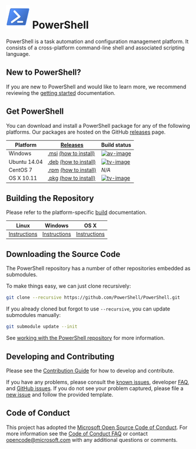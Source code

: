 ![logo][] PowerShell
====================

PowerShell is a task automation and configuration management platform.
It consists of a cross-platform command-line shell and associated scripting language.

[logo]: assets/Powershell_64.png

New to PowerShell?
------------------

If you are new to PowerShell and would like to learn more, we recommend reviewing the [getting started][] documentation.

[getting started]: docs/learning-powershell

Get PowerShell
--------------

You can download and install a PowerShell package for any of the following platforms.
Our packages are hosted on the GitHub [releases][] page.

| **Platform** | [Releases][]                                      | Build status             |
|--------------|---------------------------------------------------|--------------------------|
| Windows      | [.msi][rl-windows] [(how to install)][in-windows] | [![av-image][]][av-site] |
| Ubuntu 14.04 | [.deb][rl-ubuntu]  [(how to install)][in-ubuntu]  | [![tv-image][]][tv-site] |
| CentOS 7     | [.rpm][rl-centos]  [(how to install)][in-centos]  | *N/A*                    |
| OS X 10.11   | [.pkg][rl-osx]     [(how to install)][in-osx]     | [![tv-image][]][tv-site] |

[releases]: https://github.com/PowerShell/PowerShell/releases
[rl-windows]: https://github.com/PowerShell/PowerShell/releases/download/v6.0.0-alpha.7/PowerShell_6.0.0.7.msi
[rl-ubuntu]: https://github.com/PowerShell/PowerShell/releases/download/v6.0.0-alpha.7/powershell_6.0.0-alpha.7-1_amd64.deb
[rl-centos]: https://github.com/PowerShell/PowerShell/releases/download/v6.0.0-alpha.7/powershell-6.0.0_alpha.7-1.x86_64.rpm
[rl-osx]: https://github.com/PowerShell/PowerShell/releases/download/v6.0.0-alpha.7/powershell-6.0.0-alpha.7.pkg

[installation]: docs/installation
[in-windows]: docs/installation/windows.md#msi
[in-ubuntu]: docs/installation/linux.md#ubuntu-1404
[in-centos]: docs/installation/linux.md#centos-7
[in-osx]: docs/installation/linux.md#os-x-1011

[tv-image]: https://travis-ci.com/PowerShell/PowerShell.svg?token=31YifM4jfyVpBmEGitCm&branch=master
[tv-site]: https://travis-ci.com/PowerShell/PowerShell/branches
[av-image]: https://ci.appveyor.com/api/projects/status/jtefab3hpngtyesp/branch/master?svg=true
[av-site]: https://ci.appveyor.com/project/PowerShell/powershell/branch/master

Building the Repository
-----------------------

Please refer to the platform-specific [build][] documentation.

| Linux                    | Windows                    | OS X                   |
|--------------------------|----------------------------|------------------------|
| [Instructions][bd-linux] | [Instructions][bd-windows] | [Instructions][bd-osx] |

[build]: docs/building
[bd-linux]: docs/building/linux.md
[bd-windows]: docs/building/windows-core.md
[bd-osx]: docs/building/osx.md

Downloading the Source Code
---------------------------

The PowerShell repository has a number of other repositories embedded as submodules.

To make things easy, we can just clone recursively:

```sh
git clone --recursive https://github.com/PowerShell/PowerShell.git
```

If you already cloned but forgot to use `--recursive`, you can update submodules manually:

```sh
git submodule update --init
```

See [working with the PowerShell repository][powershell-repo-101] for more information.

[powershell-repo-101]: docs/git/powershell-repository-101.md

Developing and Contributing
--------------------------

Please see the [Contribution Guide][] for how to develop and contribute.

If you have any problems, please consult the [known issues][], developer [FAQ][], and [GitHub issues][].
If you do not see your problem captured, please file a [new issue][] and follow the provided template.

[Contribution Guide]: .github/CONTRIBUTING.md
[known issues]: docs/KNOWNISSUES.md
[FAQ]: docs/FAQ.md
[GitHub issues]: https://github.com/PowerShell/PowerShell/issues
[new issue]:https://github.com/PowerShell/PowerShell/issues/new

Code of Conduct
---------------

This project has adopted the [Microsoft Open Source Code of Conduct][conduct-code].
For more information see the [Code of Conduct FAQ][conduct-FAQ] or contact [opencode@microsoft.com][conduct-email] with any additional questions or comments.

[conduct-code]: http://opensource.microsoft.com/codeofconduct/
[conduct-FAQ]: http://opensource.microsoft.com/codeofconduct/faq/
[conduct-email]: mailto:opencode@microsoft.com
